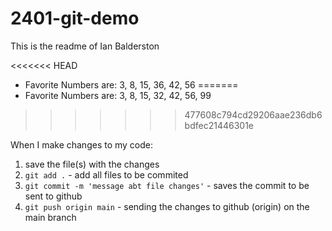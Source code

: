 # 2401-git-demo

This is the readme of Ian Balderston

<<<<<<< HEAD
- Favorite Numbers are: 3, 8, 15, 36, 42, 56 
=======
- Favorite Numbers are: 3, 8, 15, 32, 42, 56, 99
>>>>>>> 477608c794cd29206aae236db6bdfec21446301e

When I make changes to my code: 

1. save the file(s) with the changes
2. `git add .` - add all files to be commited 
3. `git commit -m 'message abt file changes'` - saves the commit to be sent to github
4. `git push origin main` - sending the changes to github (origin) on the main branch

